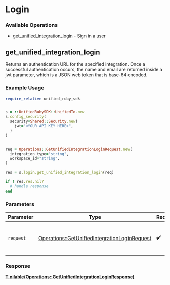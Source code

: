 # Login


### Available Operations

* [get_unified_integration_login](#get_unified_integration_login) - Sign in a user

## get_unified_integration_login

Returns an authentication URL for the specified integration.  Once a successful authentication occurs, the name and email are returned inside a jwt parameter, which is a JSON web token that is base-64 encoded.

### Example Usage

```ruby
require_relative unified_ruby_sdk


s = ::UnifiedRubySDK::UnifiedTo.new
s.config_security(
  security=Shared::Security.new(
    jwt="<YOUR_API_KEY_HERE>",
  )
)


req = Operations::GetUnifiedIntegrationLoginRequest.new(
  integration_type="string",
  workspace_id="string",
)
    
res = s.login.get_unified_integration_login(req)

if ! res.res.nil?
  # handle response
end

```

### Parameters

| Parameter                                                                                                     | Type                                                                                                          | Required                                                                                                      | Description                                                                                                   |
| ------------------------------------------------------------------------------------------------------------- | ------------------------------------------------------------------------------------------------------------- | ------------------------------------------------------------------------------------------------------------- | ------------------------------------------------------------------------------------------------------------- |
| `request`                                                                                                     | [Operations::GetUnifiedIntegrationLoginRequest](../../models/operations/getunifiedintegrationloginrequest.md) | :heavy_check_mark:                                                                                            | The request object to use for the request.                                                                    |


### Response

**[T.nilable(Operations::GetUnifiedIntegrationLoginResponse)](../../models/operations/getunifiedintegrationloginresponse.md)**

